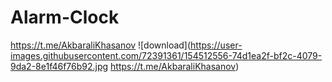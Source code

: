 # Alarm-Clock
https://t.me/AkbaraliKhasanov
![download](https://user-images.githubusercontent.com/72391361/154512556-74d1ea2f-bf2c-4079-9da2-8e1f46f76b92.jpg https://t.me/AkbaraliKhasanov)
